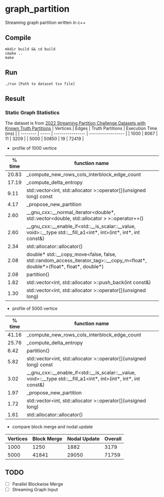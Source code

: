 # graph_partition
Streaming graph partition written in c++

## Compile
```
mkdir build && cd build
cmake ..
make
```

## Run
```
./run [Path to dataset tsv file]
```

## Result

### Static Graph Statistics
The dataset is from [2022 Streaming Partition Challenge Datasets with Known Truth Partitions](http://graphchallenge.mit.edu/data-sets)
| Vertices | Edges   | Truth Partitions | Execution Time (ms) |
| -------- | -----   | ---------------- | ------------------  |
| 1000     | 8067    | 11               |  3209               |
| 5000     | 50850   | 19               |  72419              |

* profile of 1000 vertice

| % time | function name |
| ------ | ------------- |
| 20.83  | _compute_new_rows_cols_interblock_edge_count |
| 17.19  | _compute_delta_entropy |
| 9.11   | std::vector<int, std::allocator<int> >::operator[](unsigned long) const |
| 4.17   | _propose_new_partition |
| 2.60   | __gnu_cxx::__normal_iterator<double*, std::vector<double, std::allocator<double> > >::operator++() |
| 2.60   | __gnu_cxx::__enable_if<std::__is_scalar<int>::__value, void>::__type std::__fill_a1<int*, int>(int*, int*, int const&) |
| 2.34   | std::allocator<bool>::allocator() |
| 2.08   | double* std::__copy_move<false, false, std::random_access_iterator_tag>::__copy_m<float*, double*>(float*, float*, double*) |
| 2.08   | partition() |
| 1.82   | std::vector<int, std::allocator<int> >::push_back(int const&) |
| 1.30   | std::vector<int, std::allocator<int> >::operator[](unsigned long) |

* profile of 5000 vertice

| % time | function name |
| ------ | ------------- |
| 41.16  | _compute_new_rows_cols_interblock_edge_count |
| 25.76  | _compute_delta_entropy |
| 6.42   | partition() |
| 5.82   | std::vector<int, std::allocator<int> >::operator[](unsigned long) const |
| 3.02   | __gnu_cxx::__enable_if<std::__is_scalar<int>::__value, void>::__type std::__fill_a1<int*, int>(int*, int*, int const&) |
| 1.97   | _propose_new_partition |
| 1.72   | std::vector<int, std::allocator<int> >::operator[](unsigned long) |
| 1.61   | std::allocator<bool>::allocator() |

* compare block merge and nodal update

| Vertices | Block Merge | Nodal Update | Overall |
| -------  | ----------  | -----------  | ------- |
|1000| 1250 | 1882 | 3179 |
| 5000 | 41841 | 29050 | 71759 | 

## TODO
- [ ] Parallel Blockwise Merge
- [ ] Streaming Graph Input
